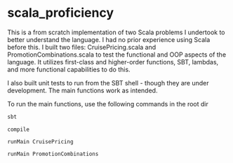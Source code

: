# scala_proficiency

This is a from scratch implementation of two Scala problems I undertook to better understand the language. I had no prior experience using Scala before this. I built two files: CruisePricing.scala and PromotionCombinations.scala to test the functional and OOP aspects of the language. It utilizes first-class and higher-order functions, SBT, lambdas, and more functional capabilities to do this. 

I also built unit tests to run from the SBT shell - though they are under development. The main functions work as intended. 

To run the main functions, use the following commands in the root dir

```bash 
sbt
```

```console
compile
```

```console 
runMain CruisePricing
```

```console
runMain PromotionCombinations
```
